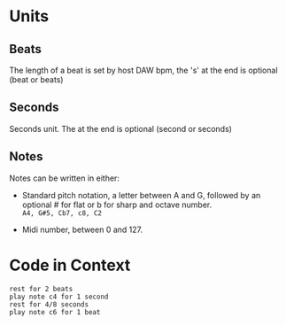 # Units

## Beats
The length of a beat is set by host DAW bpm, the 's' at the end is optional (beat or beats)

## Seconds
Seconds unit. The at the end is optional (second or seconds)

## Notes
Notes can be written in either:  
- Standard pitch notation, a letter between A and G, followed by an optional # for flat or b for sharp and octave number.  
`A4, G#5, Cb7, c8, C2`

- Midi number, between 0 and 127.

# Code in Context

```
rest for 2 beats
play note c4 for 1 second
rest for 4/8 seconds
play note c6 for 1 beat
```